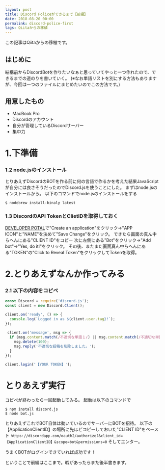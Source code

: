```yaml
---
layout: post
title: Discord Policeができるまで【前編】
date: 2018-08-20 00:00
permalink: discord-police-first
tags: Qiitaからの移植
---
```

この記事はQiitaからの移植です。

## はじめに
結構前からDiscordBotを作りたいなぁと思っていてやっと一つ作れたので、できるまでの道のりを書いていく。
(※なお単語リストを別にする方法もありますが、今回は一つのファイルにまとめたいのでこの方法です。)

## 用意したもの
- MacBook Pro
- Discordのアカウント
- 自分が管理しているDiscordサーバー
- 集中力

# 1.下準備
### 1.2 node.jsのインストール
とりあえずDiscordのBOTを作る前に何の言語で作るかを考えた結果JavaScriptが自分には良さそうだったのでDiscord.jsを使うことにした。
まずはnode.jsのインストールから。
以下のコマンドでnode.jsのインストールをする

```shell
$ nodebrew install-binaly latest
```

### 1.3 DiscordのAPI TokenとClietIDを取得しておく
[DEVELOPER POTAL](https://discordapp.com/developers/applications/)で"Create an application"をクリック→"APP ICON"と"NAME"を決めて"Save Change"をクリック。
できたら画面の真ん中らへんにある"CLIENT ID"をコピー
次に左側にある"Bot"をクリック→"Add bot"→"Yes, do it!"をクリック。
その後、またまた画面真ん中らへんにある"TOKEN"の"Click to Reveal Token"をクリックしてTokenを取得。

# 2.とりあえずなんか作ってみる
### 2.1 以下の内容をコピペ

```js
const Discord = require('discord.js');
const client = new Discord.Client();

client.on('ready', () => {
  console.log(`Logged in as ${client.user.tag}!`);
});
 
 client.on('message', msg => {
  if (msg.content.match(/不適切な単語１/) || msg.content.match(/不適切な単語２/)) {
  	msg.delete(100);
    msg.reply('不適切な投稿を削除しました。');
  }
});

client.login('【YOUR TOKEN】');
```

# とりあえず実行
コピペが終わったら一回起動してみる。
起動は以下のコマンドで

```shell
$ npm install discord.js
$ node bot.js
```

とりあえずこれでBOT自体は動いているのでサーバーにBOTを招待。
以下の【ApplicationClientID】の場所に先ほどコピーしておいた"CLIENT ID"をペースト
`https://discordapp.com/oauth2/authorize?&client_id=【ApplicationClientID】&scope=bot&permissions=0`
そしてエンター。

うまくBOTがログインできていれば成功です！

ということで前編はここまで。暇があったらまた後半書きます。

